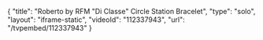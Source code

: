 {
    "title": "Roberto by RFM \"Di Classe\" Circle Station Bracelet",
    "type": "solo",
    "layout": "iframe-static",
    "videoId": "112337943",
    "url": "\/tvpembed\/112337943"
}